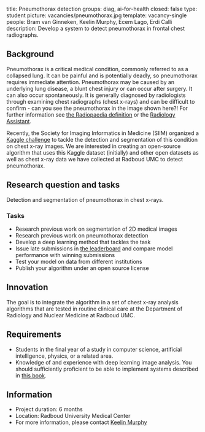 title: Pneumothorax detection
groups: diag, ai-for-health
closed: false
type: student
picture: vacancies/pneumothorax.jpg
template: vacancy-single
people: Bram van Ginneken, Keelin Murphy, Ecem Lago, Erdi Calli
description: Develop a system to detect pneumothorax in frontal chest radiographs.

## Background
Pneumothorax is a critical medical condition, commonly referred to as a collapsed lung. It can be painful and is potentially deadly, so pneumothorax requires immediate attention. Pneumothorax may be caused by an underlying lung disease, a blunt chest injury or can occur after surgery. It can also occur spontaneously. It is generally diagnosed by radiologists through examining chest radiographs (chest x-rays) and can be difficult to confirm - can you see the pneumothorax in the image shown here?! For further information see [the Radiopaedia definition](https://radiopaedia.org/articles/pneumothorax) or the [Radiology Assistant](http://www.radiologyassistant.nl/en/p497b2a265d96d#in5150424f9f96b). 

Recently, the Society for Imaging Informatics in Medicine (SIIM) organized a [Kaggle challenge](https://www.kaggle.com/c/siim-acr-pneumothorax-segmentation/overview) to tackle the detection and segmentation of this condition on chest x-ray images. We are interested in creating an open-source algorithm that uses this Kaggle dataset (initially) and other open datasets as well as chest x-ray data we have collected at Radboud UMC to detect pneumothorax. 

## Research question and tasks
Detection and segmentation of pneumothorax in chest x-rays. 

### Tasks
* Research previous work on segmentation of 2D medical images
* Research previous work on pneumothorax detection
* Develop a deep learning method that tackles the task
* Issue late submissions in [the leaderboard](https://www.kaggle.com/c/siim-acr-pneumothorax-segmentation/) and compare model performance with winning submissions
* Test your model on data from different institutions
* Publish your algorithm under an open source license

## Innovation
The goal is to integrate the algorithm in a set of chest x-ray analysis algorithms that are tested in routine clinical care at the Department of Radiology and Nuclear Medicine at Radboud UMC.

## Requirements
- Students in the final year of a study in computer science, artificial intelligence, physics, or a related area.
- Knowledge of and experience with deep learning image analysis. You should sufficiently proficient to be able to implement systems described in [this book](https://www.manning.com/books/deep-learning-with-python). 

## Information
- Project duration: 6 months
- Location: Radboud University Medical Center
- For more information, please contact [Keelin Murphy](http://diagnijmegen.nl/index.php/Person?name=Keelin_Murphy)
